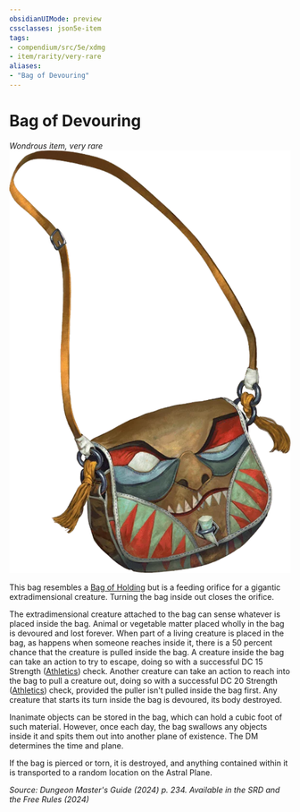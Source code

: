 ```yaml
---
obsidianUIMode: preview
cssclasses: json5e-item
tags:
- compendium/src/5e/xdmg
- item/rarity/very-rare
aliases: 
- "Bag of Devouring"
---
```

# Bag of Devouring
*Wondrous item, very rare*  
![](/3-Mechanics/CLI/items/img/bag-of-devouring.webp#right)


This bag resembles a [Bag of Holding](/3-Mechanics/CLI/items/bag-of-holding-xdmg.md) but is a feeding orifice for a gigantic extradimensional creature. Turning the bag inside out closes the orifice.

The extradimensional creature attached to the bag can sense whatever is placed inside the bag. Animal or vegetable matter placed wholly in the bag is devoured and lost forever. When part of a living creature is placed in the bag, as happens when someone reaches inside it, there is a 50 percent chance that the creature is pulled inside the bag. A creature inside the bag can take an action to try to escape, doing so with a successful DC 15 Strength ([Athletics](skills.md#Athletics)) check. Another creature can take an action to reach into the bag to pull a creature out, doing so with a successful DC 20 Strength ([Athletics](skills.md#Athletics)) check, provided the puller isn't pulled inside the bag first. Any creature that starts its turn inside the bag is devoured, its body destroyed.

Inanimate objects can be stored in the bag, which can hold a cubic foot of such material. However, once each day, the bag swallows any objects inside it and spits them out into another plane of existence. The DM determines the time and plane.

If the bag is pierced or torn, it is destroyed, and anything contained within it is transported to a random location on the Astral Plane.

*Source: Dungeon Master's Guide (2024) p. 234. Available in the <span title='Systems Reference Document (5.2)'>SRD</span> and the Free Rules (2024)*